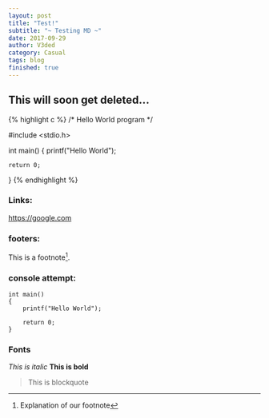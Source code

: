 ```yaml
---
layout: post
title: "Test!"
subtitle: "~ Testing MD ~"
date: 2017-09-29
author: V3ded
category: Casual
tags: blog 
finished: true
---
```



## This will soon get deleted...

{% highlight c %}
/* Hello World program */

#include <stdio.h>

int main()
{
    printf("Hello World");

    return 0;
}
{% endhighlight %}

### Links:
<https://google.com>

### footers:
This is a footnote[^1].
[^1]: Explanation of our footnote 

### console attempt:
```console
int main()
{
    printf("Hello World");

    return 0;
}
```
### Fonts
*This is italic*
**This is bold** 
> This is blockquote
